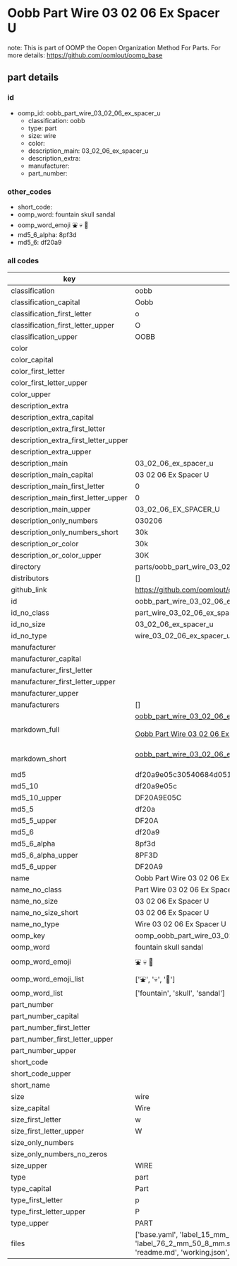 # Oobb Part Wire 03 02 06 Ex Spacer U  

note: This is part of OOMP the Oopen Organization Method For Parts. For more details: https://github.com/oomlout/oomp_base

##  part details





### id
* oomp_id: oobb_part_wire_03_02_06_ex_spacer_u
  * classification: oobb
  * type: part
  * size: wire
  * color: 
  * description_main: 03_02_06_ex_spacer_u
  * description_extra: 
  * manufacturer: 
  * part_number: 

### other_codes
* short_code: 
* oomp_word: fountain skull sandal
* oomp_word_emoji :fountain: :skull: :sandal:
* md5_6_alpha: 8pf3d
* md5_6: df20a9

### all codes 
| key | value |  
| --- | --- |  
| classification | oobb |  
| classification_capital | Oobb |  
| classification_first_letter | o |  
| classification_first_letter_upper | O |  
| classification_upper | OOBB |  
| color |  |  
| color_capital |  |  
| color_first_letter |  |  
| color_first_letter_upper |  |  
| color_upper |  |  
| description_extra |  |  
| description_extra_capital |  |  
| description_extra_first_letter |  |  
| description_extra_first_letter_upper |  |  
| description_extra_upper |  |  
| description_main | 03_02_06_ex_spacer_u |  
| description_main_capital | 03 02 06 Ex Spacer U |  
| description_main_first_letter | 0 |  
| description_main_first_letter_upper | 0 |  
| description_main_upper | 03_02_06_EX_SPACER_U |  
| description_only_numbers | 030206 |  
| description_only_numbers_short | 30k |  
| description_or_color | 30k |  
| description_or_color_upper | 30K |  
| directory | parts/oobb_part_wire_03_02_06_ex_spacer_u |  
| distributors | [] |  
| github_link | https://github.com/oomlout/oomlout_oomp_part_src/tree/main/parts/oobb_part_wire_03_02_06_ex_spacer_u/working |  
| id | oobb_part_wire_03_02_06_ex_spacer_u |  
| id_no_class | part_wire_03_02_06_ex_spacer_u |  
| id_no_size | 03_02_06_ex_spacer_u |  
| id_no_type | wire_03_02_06_ex_spacer_u |  
| manufacturer |  |  
| manufacturer_capital |  |  
| manufacturer_first_letter |  |  
| manufacturer_first_letter_upper |  |  
| manufacturer_upper |  |  
| manufacturers | [] |  
| markdown_full | [oobb_part_wire_03_02_06_ex_spacer_u](https://github.com/oomlout/oomlout_oomp_part_src/tree/main/parts/oobb_part_wire_03_02_06_ex_spacer_u/working)<br>[](https://github.com/oomlout/oomlout_oomp_part_src/tree/main/parts/oobb_part_wire_03_02_06_ex_spacer_u/working)<br>[Oobb Part Wire 03 02 06 Ex Spacer U](https://github.com/oomlout/oomlout_oomp_part_src/tree/main/parts/oobb_part_wire_03_02_06_ex_spacer_u/working)<br><br> |  
| markdown_short | [oobb_part_wire_03_02_06_ex_spacer_u](https://github.com/oomlout/oomlout_oomp_part_src/tree/main/parts/oobb_part_wire_03_02_06_ex_spacer_u/working)<br><br> |  
| md5 | df20a9e05c30540684d051911c1f47ce |  
| md5_10 | df20a9e05c |  
| md5_10_upper | DF20A9E05C |  
| md5_5 | df20a |  
| md5_5_upper | DF20A |  
| md5_6 | df20a9 |  
| md5_6_alpha | 8pf3d |  
| md5_6_alpha_upper | 8PF3D |  
| md5_6_upper | DF20A9 |  
| name | Oobb Part Wire 03 02 06 Ex Spacer U |  
| name_no_class | Part Wire 03 02 06 Ex Spacer U |  
| name_no_size | 03 02 06 Ex Spacer U |  
| name_no_size_short | 03 02 06 Ex Spacer U |  
| name_no_type | Wire 03 02 06 Ex Spacer U |  
| oomp_key | oomp_oobb_part_wire_03_02_06_ex_spacer_u |  
| oomp_word | fountain skull sandal |  
| oomp_word_emoji | :fountain: :skull: :sandal: |  
| oomp_word_emoji_list | [':fountain:', ':skull:', ':sandal:'] |  
| oomp_word_list | ['fountain', 'skull', 'sandal'] |  
| part_number |  |  
| part_number_capital |  |  
| part_number_first_letter |  |  
| part_number_first_letter_upper |  |  
| part_number_upper |  |  
| short_code |  |  
| short_code_upper |  |  
| short_name |  |  
| size | wire |  
| size_capital | Wire |  
| size_first_letter | w |  
| size_first_letter_upper | W |  
| size_only_numbers |  |  
| size_only_numbers_no_zeros |  |  
| size_upper | WIRE |  
| type | part |  
| type_capital | Part |  
| type_first_letter | p |  
| type_first_letter_upper | P |  
| type_upper | PART |  
| files | ['base.yaml', 'label_15_mm_30_mm.pdf', 'label_15_mm_30_mm.svg', 'label_76_2_mm_50_8_mm.pdf', 'label_76_2_mm_50_8_mm.svg', 'label_oomlout_76_2_mm_50_8_mm.pdf', 'label_oomlout_76_2_mm_50_8_mm.svg', 'readme.md', 'working.json', 'working.yaml'] |  
